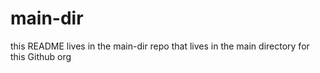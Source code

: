 # main-dir

this README lives in the main-dir repo that lives in the main directory for this Github org
